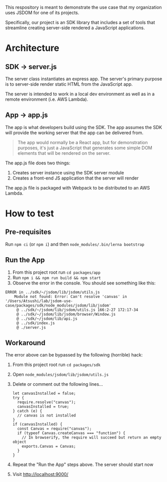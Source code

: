 This respository is meant to demonstrate the use case that my organization uses JSDOM for one of its projects.

Specifically, our project is an SDK library that includes a set of tools that streamline creating server-side rendered a JavaScript applications.


# Architecture

## SDK → server.js

The server class instantiates an express app. The server's primary purpose is to server-side render static HTML from the JavaScript app.

The server is intended to work in a local dev environment as well as in a remote environment (i.e. AWS Lambda).


## App → app.js

The app is what developers build using the SDK. The app assumes the SDK will provide the working server that the app can be delivered from.

> The app would normally be a React app, but for demonstration purposes, it's just a JavaScript that generates some simple DOM elements that will be rendered on the server.

The app.js file does two things:

1. Creates server instance using the SDK server module
2. Creates a front-end JS application that the server will render

The app.js file is packaged with Webpack to be distributed to an AWS Lambda.


# How to test

## Pre-requisites

Run `npm ci` (or `npm i`) and then `node_modules/.bin/lerna bootstrap`


## Run the App

1. From this project root run `cd packages/app`
2. Run `npm i && npm run build && npm start`
3. Observe the error in the console. You should see something like this:

```
ERROR in ../sdk/~/jsdom/lib/jsdom/utils.js
    Module not found: Error: Can't resolve 'canvas' in '/Users/Atsushi/lab/jsdom-use-case/packages/sdk/node_modules/jsdom/lib/jsdom'
     @ ../sdk/~/jsdom/lib/jsdom/utils.js 166:2-27 172:17-34
     @ ../sdk/~/jsdom/lib/jsdom/browser/Window.js
     @ ../sdk/~/jsdom/lib/api.js
     @ ../sdk/index.js
     @ ./server.js
```


## Workaround

The error above can be bypassed by the following (horrible) hack:

1. From this project root run `cd packages/sdk`
2. Open `node_modules/jsdom/lib/jsdom/utils.js`
3. Delete or comment out the following lines...

    ```
    let canvasInstalled = false;
    try {
      require.resolve("canvas");
      canvasInstalled = true;
    } catch (e) {
      // canvas is not installed
    }
    if (canvasInstalled) {
      const Canvas = require("canvas");
      if (typeof Canvas.createCanvas === "function") {
        // In browserify, the require will succeed but return an empty object
        exports.Canvas = Canvas;
      }
    }
    ```

4. Repeat the "Run the App" steps above. The server should start now
5. Visit [http://localhost:9000/](http://localhost:9000/)